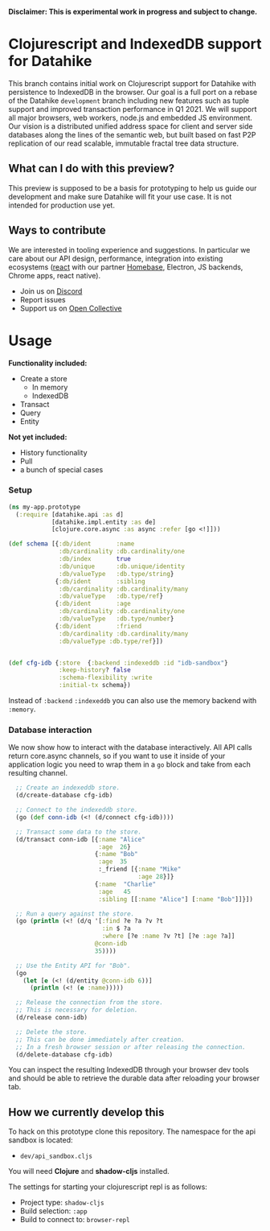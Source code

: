 __Disclaimer: This is experimental work in progress and subject to change.__


# Clojurescript and IndexedDB support for Datahike

This branch contains initial work on Clojurescript support for Datahike with persistence to IndexedDB in the browser. Our goal is a full port on a rebase of the Datahike `development` branch including new features such as tuple support and improved transaction performance in Q1 2021. We will support all major browsers, web workers, node.js and embedded JS environment. 
Our vision is a distributed unified address space for client and server side databases along the lines of the semantic web, but built based on fast P2P replication of our read scalable, immutable fractal tree data structure. 



## What can I do with this preview?

This preview is supposed to be a basis for prototyping to help us guide our development and make sure Datahike will fit your use case. It is not intended for production use yet.

## Ways to contribute

We are interested in tooling experience and suggestions. In particular we care about our API design, performance, integration into existing ecosystems ([react](https://github.com/homebaseio/homebase-react) with our partner [Homebase](https://www.homebase.io/), Electron, JS backends, Chrome apps, react native).

- Join us on [Discord](https://discord.com/invite/kEBzMvb)
- Report issues
- Support us on [Open Collective](https://opencollective.com/datahike)


# Usage

**Functionality included:**

- Create a store
  - In memory
  - IndexedDB
- Transact
- Query
- Entity

**Not yet included:**

- History functionality
- Pull
- a bunch of special cases

### Setup

```clojure
(ns my-app.prototype
  (:require [datahike.api :as d]
            [datahike.impl.entity :as de]
            [clojure.core.async :as async :refer [go <!]]))

(def schema [{:db/ident       :name
              :db/cardinality :db.cardinality/one
              :db/index       true
              :db/unique      :db.unique/identity
              :db/valueType   :db.type/string}
             {:db/ident       :sibling
              :db/cardinality :db.cardinality/many
              :db/valueType   :db.type/ref}
             {:db/ident       :age
              :db/cardinality :db.cardinality/one
              :db/valueType   :db.type/number}
             {:db/ident       :friend
              :db/cardinality :db.cardinality/many
              :db/valueType :db.type/ref}])


(def cfg-idb {:store  {:backend :indexeddb :id "idb-sandbox"}
              :keep-history? false
              :schema-flexibility :write
              :initial-tx schema})
```

Instead of `:backend` `:indexeddb` you can also use the memory backend with `:memory`.

### Database interaction

We now show how to interact with the database interactively. All API calls return core.async channels, so if you want to use it inside of your application logic you need to wrap them in a `go` block and take from each resulting channel.

```clojure
  ;; Create an indexeddb store.
  (d/create-database cfg-idb)

  ;; Connect to the indexeddb store.
  (go (def conn-idb (<! (d/connect cfg-idb))))

  ;; Transact some data to the store.
  (d/transact conn-idb [{:name "Alice"
                         :age  26}
                        {:name "Bob"
                         :age  35
                         :_friend [{:name "Mike"
                                    :age 28}]}
                        {:name  "Charlie"
                         :age   45
                         :sibling [[:name "Alice"] [:name "Bob"]]}])

  ;; Run a query against the store.
  (go (println (<! (d/q '[:find ?e ?a ?v ?t
                          :in $ ?a
                          :where [?e :name ?v ?t] [?e :age ?a]]
                        @conn-idb
                        35))))

  ;; Use the Entity API for "Bob".
  (go
    (let [e (<! (d/entity @conn-idb 6))]
      (println (<! (e :name)))))

  ;; Release the connection from the store.
  ;; This is necessary for deletion.
  (d/release conn-idb)

  ;; Delete the store. 
  ;; This can be done immediately after creation.
  ;; In a fresh browser session or after releasing the connection. 
  (d/delete-database cfg-idb) 

```

You can inspect the resulting IndexedDB through your browser dev tools and should be able to retrieve the durable data after reloading your browser tab.

## How we currently develop this

To hack on this prototype clone this repository. The namespace for the api sandbox is located:
- `dev/api_sandbox.cljs`

You will need **Clojure** and **shadow-cljs** installed.  

The settings for starting your clojurescript repl is as follows:

- Project type: `shadow-cljs`
- Build selection: `:app`
- Build to connect to: `browser-repl`





